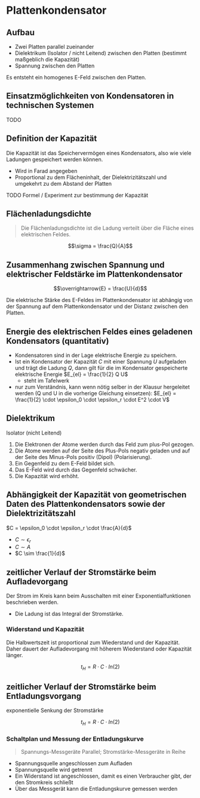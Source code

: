 # Plattenkondensator

## Aufbau

- Zwei Platten parallel zueinander
- Dielektrikum (Isolator / nicht Leitend) zwischen den Platten (bestimmt maßgeblich die Kapazität)
- Spannung zwischen den Platten

Es entsteht ein homogenes E-Feld zwischen den Platten.

## Einsatzmöglichkeiten von Kondensatoren in technischen Systemen

TODO

## Definition der Kapazität

Die Kapazität ist das Speichervermögen eines Kondensators, also wie viele Ladungen gespeichert werden können.

- Wird in Farad angegeben
- Proportional zu dem Flächeninhalt, der Dielektrizitätszahl und umgekehrt zu dem Abstand der Platten

TODO Formel / Experiment zur bestimmung der Kapazität

## Flächenladungsdichte

> Die Flächenladungsdichte ist die Ladung verteilt über die Fläche eines elektrischen Feldes.

$$\sigma = \frac{Q}{A}$$

## Zusammenhang zwischen Spannung und elektrischer Feldstärke im Plattenkondensator

$$\overrightarrow{E} = \frac{U}{d}$$

Die elektrische Stärke des E-Feldes im Plattenkondensator ist abhängig von der Spannung auf dem Plattenkondensator und der Distanz zwischen den Platten.

## Energie des elektrischen Feldes eines geladenen Kondensators (quantitativ)

- Kondensatoren sind in der Lage elektrische Energie zu speichern.
- Ist ein Kondensator der Kapazität $C$ mit einer Spannung $U$ aufgeladen und trägt die Ladung $Q$, dann gilt für die im Kondensator gespeicherte elektrische Energie $E_{el} = \frac{1}{2} Q U$
  - steht im Tafelwerk
- nur zum Verständnis, kann wenn nötig selber in der Klausur hergeleitet werden (Q und U in die vorherige Gleichung einsetzen): $E_{el} = \frac{1}{2} \cdot \epsilon_0 \cdot \epsilon_r \cdot E^2 \cdot V$

## Dielektrikum

Isolator (nicht Leitend)

1. Die Elektronen der Atome werden durch das Feld zum plus-Pol gezogen.
2. Die Atome werden auf der Seite des Plus-Pols negativ geladen und auf der Seite des Minus-Pols positiv (Dipol) (Polarisierung).
3. Ein Gegenfeld zu dem E-Feld bildet sich.
4. Das E-Feld wird durch das Gegenfeld schwächer.
5. Die Kapazität wird erhöht.

## Abhängigkeit der Kapazität von geometrischen Daten des Plattenkondensators sowie der Dielektrizitätszahl

$C = \epsilon_0 \cdot \epsilon_r \cdot \frac{A}{d}$

- $C \sim \epsilon_r$
- $C \sim A$
- $C \sim \frac{1}{d}$

## zeitlicher Verlauf der Stromstärke beim Aufladevorgang

Der Strom im Kreis kann beim Ausschalten mit einer Exponentialfunktionen beschrieben werden.

- Die Ladung ist das Integral der Stromstärke.

### Widerstand und Kapazität

Die Halbwertszeit ist proportional zum Wiederstand und der Kapazität. Daher dauert der Aufladevorgang mit höherem Wiederstand oder Kapazität länger.

$$t_H = R \cdot C \cdot ln(2)$$

## zeitlicher Verlauf der Stromstärke beim Entladungsvorgang

exponentielle Senkung der Stromstärke

$$t_H = R \cdot C \cdot ln(2)$$

### Schaltplan und Messung der Entladungskurve

> Spannungs-Messgeräte Parallel; Stromstärke-Messgeräte in Reihe

- Spannungsquelle angeschlossen zum Aufladen
- Spannungsquelle wird getrennt
- Ein Widerstand ist angeschlossen, damit es einen Verbraucher gibt, der den Stromkreis schließt
- Über das Messgerät kann die Entladungskurve gemessen werden
